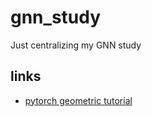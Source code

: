 # gnn_study

Just centralizing my GNN study

## links

 - [pytorch geometric tutorial](https://pytorch-geometric.readthedocs.io/en/latest/notes/colabs.html)
